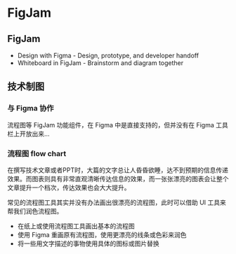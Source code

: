 # FigJam


## FigJam

* Design with Figma - Design, prototype, and developer handoff
* Whiteboard in FigJam - Brainstorm and diagram together


## 技术制图

### 与 Figma 协作

流程图等 FigJam 功能组件，在 Figma 中是直接支持的，但并没有在 Figma 工具栏上开放出来...


### 流程图 flow chart

在撰写技术文章或者PPT时，大篇的文字总让人昏昏欲睡，达不到预期的信息传递效果。而图表则具有非常直观清晰传达信息的效果，而一张张漂亮的图表会让整个文章提升一个档次，传达效果也会大大提升。

常见的流程图工具其实并没有办法画出很漂亮的流程图，此时可以借助 UI 工具来帮我们润色流程图。

* 在纸上或使用流程图工具画出基本的流程图
* 使用 Figma 重画原有流程图，使用更漂亮的线条或色彩来润色
* 将一些用文字描述的事物使用具体的图标或图片替换



